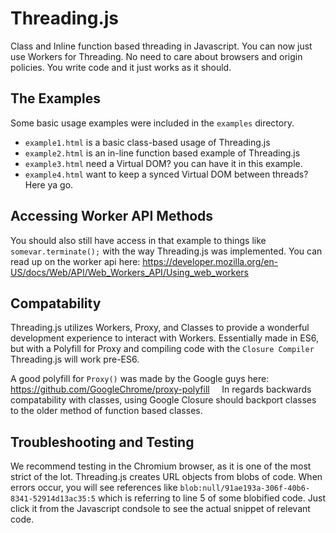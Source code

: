 # Threading.js
Class and Inline function based threading in Javascript. You can now just use Workers for Threading. No need to care about browsers and origin policies. You write code and it just works as it should.

## The Examples
Some basic usage examples were included in the `examples` directory.  
  
- `example1.html` is a basic class-based usage of Threading.js
- `example2.html` is an in-line function based example of Threading.js
- `example3.html` need a Virtual DOM? you can have it in this example.
- `example4.html` want to keep a synced Virtual DOM between threads? Here ya go.

## Accessing Worker API Methods
You should also still have access in that example to things like `somevar.terminate();` with the way Threading.js was implemented. You can read up on the worker api here: https://developer.mozilla.org/en-US/docs/Web/API/Web_Workers_API/Using_web_workers


## Compatability
Threading.js utilizes Workers, Proxy, and Classes to provide a wonderful development experience to interact with Workers. Essentially made in ES6, but with a Polyfill for Proxy and compiling code with the `Closure Compiler` Threading.js will work pre-ES6.  
  
A good polyfill for `Proxy()` was made by the Google guys here: https://github.com/GoogleChrome/proxy-polyfill  
  
In regards backwards compatability with classes, using Google Closure should backport classes to the older method of function based classes.

## Troubleshooting and Testing
We recommend testing in the Chromium browser, as it is one of the most strict of the lot. Threading.js creates URL objects from blobs of code. When errors occur, you will see references like `blob:null/91ae193a-306f-40b6-8341-52914d13ac35:5` which is referring to line 5 of some blobified code. Just click it from the Javascript condsole to see the actual snippet of relevant code.

